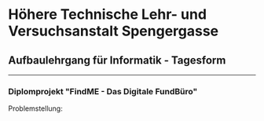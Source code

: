 # Höhere Technische Lehr- und Versuchsanstalt Spengergasse 

## Aufbaulehrgang für Informatik - Tagesform

---

### Diplomprojekt "FindME - Das Digitale FundBüro"

Problemstellung:
